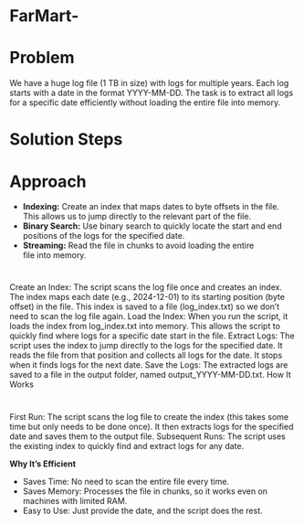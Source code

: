# FarMart-

# Problem
We have a huge log file (1 TB in size) with logs for multiple years. Each log starts with a date in the format YYYY-MM-DD. The task is to extract all logs for a specific date efficiently without loading the entire file into memory.

# **Solution Steps**

# Approach
- **Indexing:** Create an index that maps dates to byte offsets in the file. This allows us to jump directly to the relevant part of the file.
- **Binary Search:** Use binary search to quickly locate the start and end positions of the logs for the specified date.
- **Streaming:** Read the file in chunks to avoid loading the entire file into memory.

# 
Create an Index:
The script scans the log file once and creates an index.
The index maps each date (e.g., 2024-12-01) to its starting position (byte offset) in the file.
This index is saved to a file (log_index.txt) so we don’t need to scan the log file again.
Load the Index:
When you run the script, it loads the index from log_index.txt into memory.
This allows the script to quickly find where logs for a specific date start in the file.
Extract Logs:
The script uses the index to jump directly to the logs for the specified date.
It reads the file from that position and collects all logs for the date.
It stops when it finds logs for the next date.
Save the Logs:
The extracted logs are saved to a file in the output folder, named output_YYYY-MM-DD.txt.
How It Works

# 
First Run:
The script scans the log file to create the index (this takes some time but only needs to be done once).
It then extracts logs for the specified date and saves them to the output file.
Subsequent Runs:
The script uses the existing index to quickly find and extract logs for any date.

**Why It’s Efficient**
- Saves Time: No need to scan the entire file every time.
- Saves Memory: Processes the file in chunks, so it works even on machines with limited RAM.
- Easy to Use: Just provide the date, and the script does the rest.
